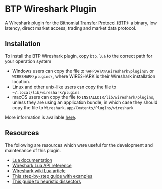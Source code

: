 # BTP Wireshark Plugin

A Wireshark plugin for the [Bitnomial Transfer Protocol (BTP)](https://bitnomial.com/docs/bitnomial-transfer-protocol/): a binary, low latency, direct market access, trading and market data protocol.

## Installation

To install the BTP Wireshark plugin, copy `btp.lua` to the correct path for your operation system

 - Windows users can copy the file to `%APPDATA%\Wireshark\plugins\` or `WIRESHARK\plugins\`, where WIRESHARK is their Wireshark installation location.
 - Linux and other unix-like users can copy the file to `~/.local/lib/wireshark/plugins`
 - macOS users can copy the file to `INSTALLDIR/lib/wireshark/plugins`, unless they are using an application bundle, in which case they should copy the file to `Wireshark.app/Contents/PlugIns/wireshark`

More information is available [here](https://www.wireshark.org/docs/wsug_html_chunked/ChPluginFolders.html).

## Resources

The following are resources which were useful for the development and maintenance of this plugin.

- [Lua documentation](https://www.lua.org/manual/5.4/)
- [Wireshark Lua API reference](https://www.wireshark.org/docs/wsdg_html_chunked/wsluarm_modules.html)
- [Wireshark wiki Lua article](https://gitlab.com/wireshark/wireshark/-/wikis/Lua)
- [This step-by-step guide with examples](https://mika-s.github.io/wireshark/lua/dissector/2017/11/04/creating-a-wireshark-dissector-in-lua-1.html)
- [This guide to heuristic dissectors](https://mika-s.github.io/wireshark/lua/dissector/2018/12/30/creating-port-independent-wireshark-dissectors-in-lua.html)
